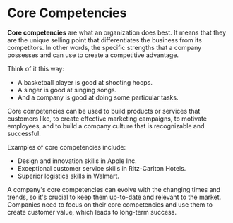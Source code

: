 # Core Competencies

**Core competencies** are what an organization does best. It means that they are the unique selling point that differentiates the business from its competitors. In other words, the specific strengths that a company possesses and can use to create a competitive advantage. 

Think of it this way:

- A basketball player is good at shooting hoops.
- A singer is good at singing songs.
- And a company is good at doing some particular tasks.

Core competencies can be used to build products or services that customers like, to create effective marketing campaigns, to motivate employees, and to build a company culture that is recognizable and successful.

Examples of core competencies include:

- Design and innovation skills in Apple Inc.
- Exceptional customer service skills in Ritz-Carlton Hotels.
- Superior logistics skills in Walmart.

A company's core competencies can evolve with the changing times and trends, so it's crucial to keep them up-to-date and relevant to the market. Companies need to focus on their core competencies and use them to create customer value, which leads to long-term success.
